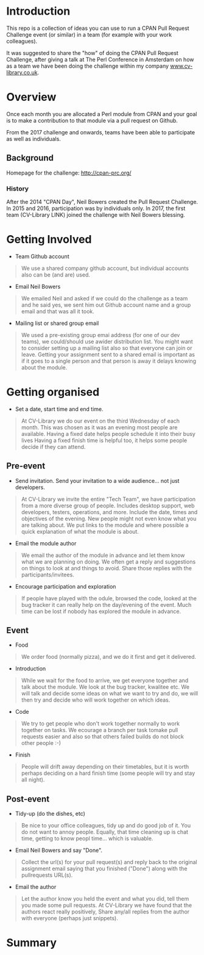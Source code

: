 # Introduction
This repo is a collection of ideas you can use to run a CPAN Pull Request Challenge event (or similar) in a team (for example with your work colleagues).

It was suggested to share the "how" of doing the CPAN Pull Request Challenge, after giving a talk at The Perl Conference in Amsterdam on how as a team we have been doing the challenge within my company www.cv-library.co.uk.

# Overview
Once each month you are allocated a Perl module from CPAN and your goal is to make a contribution to that module via a pull request on Github.

From the 2017 challenge and onwards, teams have been able to participate as well as individuals.

## Background
Homepage for the challenge: http://cpan-prc.org/

### History
After the 2014 "CPAN Day", Neil Bowers created the Pull Request Challenge. In 2015 and 2016, participation was by individuals only. In 2017, the first team (CV-Library LINK) joined the challenge with Neil Bowers blessing.

# Getting Involved
* Team Github account
> We use a shared company github account, but individual accounts also can be (and are) used.

* Email Neil Bowers
> We emailed Neil and asked if we could do the challenge as a team and he said yes, we sent him out Github account name and a group email and that was all it took.

* Mailing list or shared group email
> We used a pre-existing group emai address (for one of our dev teams), we could/should use awider distribution list. You might want to consider setting up a mailing list also so that everyone can join or leave. Getting your assignment sent to a shared email is important as if it goes to a single person and that person is away it delays knowing about the module.
# Getting organised

* Set a date, start time and end time.
> At CV-Library we do our event on the third Wednesday of each month. This was chosen as it was an evening most people are available.
> Having a fixed date helps people schedule it into their busy lives
> Having a fixed finish time is helpful too, it helps some people decide if they can attend.


## Pre-event
* Send invitation. Send your invitation to a wide audience... not just developers.
> At CV-Library we invite the entire  "Tech Team", we have participation from a more diverse group of people. Includes desktop support, web developers, testers, operations, and more.
> Include the date, times and objectives of the evening. New people might not even know what you are talking about.
> We put links to the module and where possible a quick explanation of what the module is about.

* Email the module author
> We email the author of the module in advance and let them know what we are planning on doing.
> We often get a reply and suggestions on things to look at and things to avoid. Share those replies with the participants/invitees.

* Encourage participation and exploration
> If people have played with the odule, browsed the code, looked at the bug tracker it can really help on the day/evening of the event.
> Much time can be lost if nobody has explored the module in advance.

## Event
* Food
> We order food (normally pizza), and we do it first and get it delivered.
* Introduction
> While we wait for the food to arrive, we get everyone together and talk about the module. We look at the bug tracker, kwalitee etc.
> We will talk and decide some ideas on what we want to try and do, we will then try and decide who will work together on which ideas.
* Code
> We try to get people who don't work together normally to work together on tasks.
> We ecourage a branch per task tomake pull requests easier and also so that others failed builds do not block other people :-)
* Finish
> People will drift away depending on their timetables, but it is worth perhaps deciding on a hard finish time (some people will try and stay all night).

## Post-event
* Tidy-up (do the dishes, etc)
> Be nice to your office colleagues, tidy up and do good job of it. You do not want to annoy people.
> Equally, that time cleaning up is chat time, getting to know peopl time... which is valuable.

* Email Neil Bowers and say "Done".
> Collect the url(s) for your pull request(s) and reply back to the original assignment email saying that you finished ("Done") along with the pullrequests URL(s).

* Email the author
> Let the author know you held the event and what you did, tell them you made some pull requests.
> At CV-Library we have found that the authors react really positively,
> Share any/all replies from the author with everyone (perhaps just snippets).
# Summary



